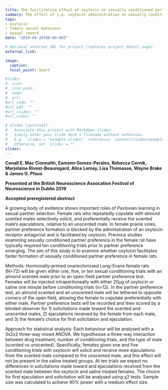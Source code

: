 ```yaml
---
title: The facilitating effect of oxytocin on sexually conditioned partner preference in the female rat
summary: The effect of i.p. oxytocin administration on sexually conditioned partner preference
tags:
- oxytocin
- female sexual behaviour
- sexual reward
date: "2019-04-20T00:00:00Z"

# Optional external URL for project (replaces project detail page).
external_link:

image:
  caption:
  focal_point: Smart

#links:
#- icon:
#  icon_pack:
#  name:
#  url:
#url_code: ""
#url_pdf: ""
#url_slides: ""
#url_video: ""

# Slides (optional).
#   Associate this project with Markdown slides.
#   Simply enter your slide deck's filename without extension.
#   E.g. `slides = "example-slides"` references `content/slides/example-slides.md`.
#   Otherwise, set `slides = ""`.
slides:
---
```

**Conall E. Mac Cionnaith, Eamonn Gomez-Perales, Rebecca Cernik, Marjolaine Rivest-Beauregard, Alice Lemay,
Lisa Thomasse, Wayne Brake & James G. Pfaus**

**Presented at the British Neuroscience Assocation Festival of Neuroscience in Dublin 2019**

**Accepted preregistered abstract**

A growing body of evidence shows important roles of Pavlovian learning in sexual partner selection. Female rats who repeatedly copulate with almond scented males selectively solicit, and preferentially receive the scented male’s ejaculations, relative to an unscented male. In female prairie voles, partner preference formation is blocked by the administration of an oxytocin receptor antagonist and is facilitated by oxytocin. Previous studies examining sexually conditioned partner preference in the female rat have typically required ten conditioning trials prior to partner preference emerging. The aim of this study is to examine whether oxytocin facilitates faster formation of sexually conditioned partner preference in female rats.  

Methods: Hormonally-primed ovariectomised Long-Evans female rats (N=72) will be given either one, five, or ten sexual conditioning trials with an almond scented male prior to an open-field partner preference test. Females will be injected intraperitoneally with either 20µg of oxytocin or saline one minute before conditioning trials (n=12). In the partner preference test, an almond scented and an unscented male will be tethered to opposite corners of the open field, allowing the female to copulate preferentially with either male. Partner preference tests will be recorded and then scored by a blinded observer for 1) solicitations made toward the scented and unscented males, 2) ejaculations received by the female from each male, and 3) the female’s choice for first solicitation and ejaculation.

Approach for statistical analysis: Each behaviour will be analysed with a 3x2x2 three-way mixed ANOVA. We hypothesise a three-way interaction between drug treatment, number of conditioning trials, and the type of male (scented vs unscented). Specifically, females given one and five conditioning trials with oxytocin will solicit and receive more ejaculations from the scented male compared to the unscented male, and this effect will not be present in the saline treated groups. At ten trials we expect no differences in solicitations made toward and ejaculations received from the scented male between the oxytocin and saline treated females. The choice for first ejaculation and solicitation will be analysed using  χ2 tests. Sample size was calculated to achieve 90% power with a medium effect size.
